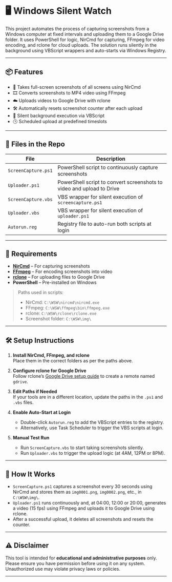 # 🖥️ Windows Silent Watch

This project automates the process of capturing screenshots from a Windows computer at fixed intervals and uploading them to a Google Drive folder. It uses PowerShell for logic, NirCmd for capturing, FFmpeg for video encoding, and rclone for cloud uploads. The solution runs silently in the background using VBScript wrappers and auto-starts via Windows Registry.

---

## 📦 Features

- 🔁 Takes full-screen screenshots of all screens using NirCmd
- 🎞️ Converts screenshots to MP4 video using FFmpeg
- ☁️ Uploads videos to Google Drive with rclone
- 🛠️ Automatically resets screenshot counter after each upload
- 👤 Silent background execution via VBScript
- 🕓 Scheduled upload at predefined timeslots

---

## 📁 Files in the Repo

| File                 | Description |
|----------------------|-------------|
| `ScreenCapture.ps1`  | PowerShell script to continuously capture screenshots |
| `Uploader.ps1`       | PowerShell script to convert screenshots to video and upload to Drive |
| `ScreenCapture.vbs`  | VBS wrapper for silent execution of `screencapture.ps1` |
| `Uploader.vbs`       | VBS wrapper for silent execution of `uploader.ps1` |
| `Autorun.reg` | Registry file to auto-run both scripts at login |

---

## 🔧 Requirements

- **[NirCmd](https://www.nirsoft.net/utils/nircmd.html)** – For capturing screenshots
- **[FFmpeg](https://ffmpeg.org/)** – For encoding screenshots into video
- **[rclone](https://rclone.org/)** – For uploading files to Google Drive
- **PowerShell** – Pre-installed on Windows

> Paths used in scripts:
> - NirCmd: `C:\WSW\nircmd\nircmd.exe`
> - FFmpeg: `C:\WSW\ffmpeg\bin\ffmpeg.exe`
> - rclone: `C:\WSW\rclone\rclone.exe`
> - Screenshot folder: `C:\WSW\img\`

---

## 🛠️ Setup Instructions

1. **Install NirCmd, FFmpeg, and rclone**  
   Place them in the correct folders as per the paths above.

2. **Configure rclone for Google Drive**  
   Follow rclone’s [Google Drive setup guide](https://rclone.org/drive/) to create a remote named `gdrive`.

3. **Edit Paths if Needed**  
   If your tools are in a different location, update the paths in the `.ps1` and `.vbs` files.

4. **Enable Auto-Start at Login**  
   - Double-click `Autorun.reg` to add the VBScript entries to the registry.
   - Alternatively, use Task Scheduler to trigger the VBS scripts at login.

5. **Manual Test Run**  
   - Run `ScreenCapture.vbs` to start taking screenshots silently.
   - Run `Uploader.vbs` to trigger the upload logic (at 4AM, 12PM or 8PM).

---

## 🧩 How It Works

- `ScreenCapture.ps1` captures a screenshot every 30 seconds using NirCmd and stores them as `img0001.png`, `img0002.png`, etc., in `C:\WSW\img\`.
- `Uploader.ps1` runs continuously and, at 04:00, 12:00 or 20:00, generates a video (15 fps) using FFmpeg and uploads it to Google Drive using rclone.
- After a successful upload, it deletes all screenshots and resets the counter.

---

## ⚠️ Disclaimer

This tool is intended for **educational and administrative purposes** only. Please ensure you have permission before using it on any system. Unauthorized use may violate privacy laws or policies.

---
